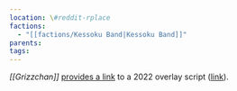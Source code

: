 ```yaml
---
location: \#reddit-rplace
factions:
  - "[[factions/Kessoku Band|Kessoku Band]]"
parents: 
tags: 
---
```

*[[Grizzchan]]* [provides a link](https://discord.com/channels/1093664259273130084/1131230952119615600/1131582729046208575) to a 2022 overlay script ([link](https://github.com/g-otn/reddit-place-2022-overlay-script)).
